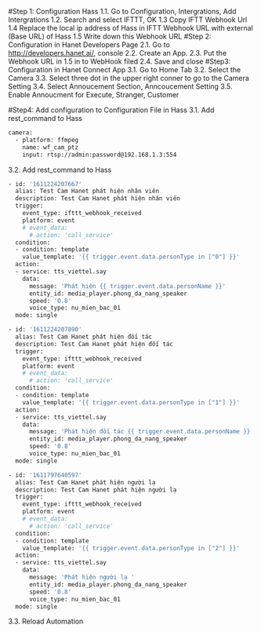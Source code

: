 #Step 1: Configuration Hass
1.1. Go to Configuration, Intergrations, Add Intergrations
1.2. Search and select IFTTT, OK
1.3 Copy IFTT Webhook Url
1.4 Replace the local ip address of Hass in IFTT Webhook URL with external (Base URL) of Hass
1.5 Write down this Webhook URL
#Step 2: Configuration in Hanet Developers Page
2.1. Go to http://developers.hanet.ai/, console
2.2. Create an App.
2.3. Put the Webhook URL in 1.5 in to WebHook filed
2.4. Save and close 
#Step3: Configuration in Hanet Connect App
3.1. Go to Home Tab
3.2. Select the Camera
3.3. Select three dot in the upper right conner to go to the Camera Setting
3.4. Select Annoucement Section, Anncoucement Setting
3.5. Enable Annoucment for Execute, Stranger, Customer

#Step4: Add configuration to Configuration File in Hass
3.1. Add rest_command to Hass
```sh
camera:
  - platform: ffmpeg
    name: wf_cam_ptz
    input: rtsp://admin:password@192.168.1.3:554     
```
3.2. Add rest_command to Hass
```sh
- id: '1611224207667'
  alias: Test Cam Hanet phát hiện nhân viên
  description: Test Cam Hanet phát hiện nhân viên
  trigger:
    event_type: ifttt_webhook_received
    platform: event
    # event_data:
      # action: 'call_service'
  condition:
  - condition: template
    value_template: '{{ trigger.event.data.personType in ["0"] }}'
  action:
  - service: tts_viettel.say
    data:
      message: 'Phát hiện {{ trigger.event.data.personName }}'      
      entity_id: media_player.phong_da_nang_speaker
      speed: '0.8'
      voice_type: nu_mien_bac_01
  mode: single 

- id: '1611224207890'
  alias: Test Cam Hanet phát hiện đối tác
  description: Test Cam Hanet phát hiện đối tác
  trigger:
    event_type: ifttt_webhook_received
    platform: event
    # event_data:
      # action: 'call_service'
  condition:
  - condition: template
    value_template: '{{ trigger.event.data.personType in ["1"] }}'
  action:
  - service: tts_viettel.say
    data:
      message: 'Phát hiện đối tác {{ trigger.event.data.personName }} '      
      entity_id: media_player.phong_da_nang_speaker
      speed: '0.8'
      voice_type: nu_mien_bac_01
  mode: single 

- id: '1611797640597'
  alias: Test Cam Hanet phát hiện người lạ
  description: Test Cam Hanet phát hiện người lạ
  trigger:
    event_type: ifttt_webhook_received
    platform: event
    # event_data:
      # action: 'call_service'
  condition:
  - condition: template
    value_template: '{{ trigger.event.data.personType in ["2"] }}'
  action:
  - service: tts_viettel.say
    data:
      message: 'Phát hiện người lạ '      
      entity_id: media_player.phong_da_nang_speaker
      speed: '0.8'
      voice_type: nu_mien_bac_01
  mode: single 
  ```
3.3. Reload Automation

